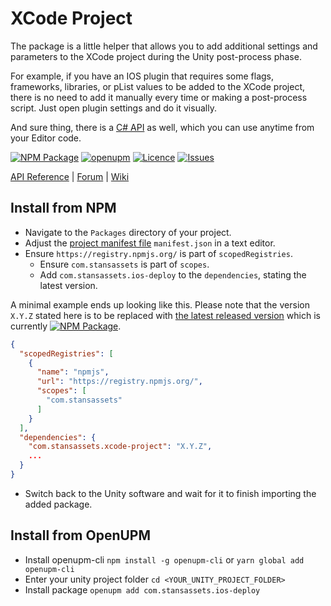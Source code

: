 # XCode Project
The package is a little helper that allows you to add additional settings and parameters to the XCode project during the Unity post-process phase. 

For example, if you have an IOS plugin that requires some flags, frameworks, libraries, or pList values to be added to the XCode project, there is no need to add it manually every time or making a post-process script.  Just open plugin settings and do it visually.

And sure thing, there is a [C# API](https://api.stansassets.com/xcode-project/) as well, which you can use anytime from your Editor code.

[![NPM Package](https://img.shields.io/npm/v/com.stansassets.ios-deploy)](https://www.npmjs.com/package/com.stansassets.xcode-project)
[![openupm](https://img.shields.io/npm/v/com.stansassets.xcode-project?label=openupm&registry_uri=https://package.openupm.com)](https://openupm.com/packages/com.stansassets.xcode-project/)
[![Licence](https://img.shields.io/npm/l/com.stansassets.ios-deploy)](https://github.com/StansAssets/com.stansassets.xcode-project/blob/master/LICENSE)
[![Issues](https://img.shields.io/github/issues/StansAssets/com.stansassets.ios-deploy)](https://github.com/StansAssets/com.stansassets.xcode-project/issues)


[API Reference](https://api.stansassets.com/xcode-project/) | [Forum](https://myforum) | [Wiki](https://github.com/StansAssets/com.stansassets.xcode-project/wiki)

## Install from NPM
* Navigate to the `Packages` directory of your project.
* Adjust the [project manifest file](https://docs.unity3d.com/Manual/upm-manifestPrj.html) `manifest.json` in a text editor.
* Ensure `https://registry.npmjs.org/` is part of `scopedRegistries`.
  * Ensure `com.stansassets` is part of `scopes`.
  * Add `com.stansassets.ios-deploy` to the `dependencies`, stating the latest version.

A minimal example ends up looking like this. Please note that the version `X.Y.Z` stated here is to be replaced with [the latest released version](https://www.npmjs.com/package/com.stansassets.xcode-project) which is currently [![NPM Package](https://img.shields.io/npm/v/com.stansassets.xcode-project)](https://www.npmjs.com/package/com.stansassets.xcode-project).
  ```json
  {
    "scopedRegistries": [
      {
        "name": "npmjs",
        "url": "https://registry.npmjs.org/",
        "scopes": [
          "com.stansassets"
        ]
      }
    ],
    "dependencies": {
      "com.stansassets.xcode-project": "X.Y.Z",
      ...
    }
  }
  ```
* Switch back to the Unity software and wait for it to finish importing the added package.

## Install from OpenUPM
* Install openupm-cli `npm install -g openupm-cli` or `yarn global add openupm-cli`
* Enter your unity project folder `cd <YOUR_UNITY_PROJECT_FOLDER>`
* Install package `openupm add com.stansassets.ios-deploy`

